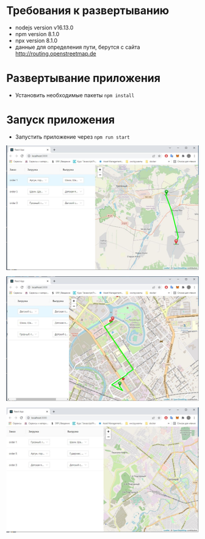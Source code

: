 # Требования к развертыванию

* nodejs version v16.13.0
* npm version 8.1.0
* npx version 8.1.0
* данные для определения пути, берутся с сайта http://routing.openstreetmap.de

# Развертывание приложения

* Установить необходимые пакеты `npm install`

# Запуск приложения

* Запустить приложение через `npm run start`

![alt text](/assets/1.JPG)

![alt text](/assets/2.JPG)

![alt text](/assets/3.JPG)
